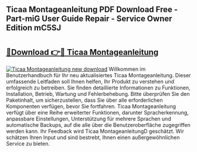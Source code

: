 ## Ticaa Montageanleitung PDF Download Free - Part-miG User Guide Repair - Service Owner Edition mC5SJ

# <h2><a href="http://df8si86.blite.top/?on=Ticaa+Montageanleitung">🔗Download 👉🔴 Ticaa Montageanleitung</a></h2>

[![Ticaa Montageanleitung new download](https://i.imgur.com/lujVjoI.png)](http://df8si86.blite.top/?on=Ticaa+Montageanleitung)
Willkommen im Benutzerhandbuch für Ihr neu aktualisiertes Ticaa Montageanleitung. Dieser umfassende Leitfaden soll Ihnen helfen, Ihr Produkt zu verstehen und erfolgreich zu betreiben. Sie finden detaillierte Informationen zu Funktionen, Installation, Betrieb, Wartung und Fehlerbehebung. Bitte überprüfen Sie den Paketinhalt, um sicherzustellen, dass Sie über alle erforderlichen Komponenten verfügen, bevor Sie fortfahren. Ticaa Montageanleitung verfügt über eine Reihe erweiterter Funktionen, darunter Spracherkennung, anpassbare Einstellungen, Unterstützung für mehrere Sprachen und automatische Backups, auf die alle über die Benutzeroberfläche zugegriffen werden kann. Ihr Feedback wird Ticaa MontageanleitungD geschätzt. Wir schätzen Ihren Input und sind bestrebt, Ihnen einen außergewöhnlichen Service zu bieten.
